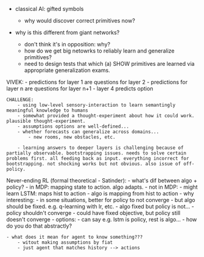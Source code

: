 * classical AI: gifted symbols
    * why would discover correct primitives now?

* why is this different from giant networks?
    * don't think it's in opposition: why?
    * how do we get big netowrks to reliably learn and generalize primitives?
    * need to design tests that which (a) SHOW primitives are learned via appropriate generalization exams.


VIVEK:
    - predictions for layer 1 are questions for layer 2
    - predictions for layer n are questions for layer n+1
    - layer 4 predicts option 

    CHALLENGE:
        - using low-level sensory-interaction to learn semantingly meaningful knowledge to humans
        - somewhat provided a thought-experiment about how it could work. plausible thought-experiment.
        - assumptions options are well-defined...
        - whether forecasts can generalize across domains...
            - new rooms, new obstacles, etc.

        - learning answers to deeper layers is challenging because of partially observable. bootstrapping issues. needs to solve certain problems first. all feeding back as input. everything incorrect for bootstrapping. not shocking works but not obvious. also issue of off-policy. 


Never-ending RL (formal theoretical - Satinder):
    - what's dif between algo + policy?
        - in MDP: mapping state to action. algo adapts.
        - not in MDP: 
            - might learn LSTM: maps hist to action
            - algo is mapping from hist to action
            - why interesting: 
                - in some situations, better for policy to not converge
                - but algo should be fixed. e.g. q-learning with lr, etc.
                - algo fixed but policy is not...
                    - policy shouldn't converge
                    - could have fixed objective, but policy still doesn't converge
            - options:
                - can say e.g. lstm is policy, rest is algo...
                - how do you do that abstractly?

    - what does it mean for agent to know something???
        - witout making assumptions by fiat
        - just agent that matches history --> actions